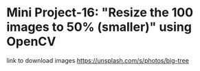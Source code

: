 # Mini Project-16: "Resize the 100 images to 50% (smaller)" using OpenCV 
link to download images https://unsplash.com/s/photos/big-tree
